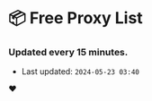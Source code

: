 # :package: Free Proxy List
### Updated every 15 minutes.

- Last updated: `2024-05-23 03:40`

:heart:

